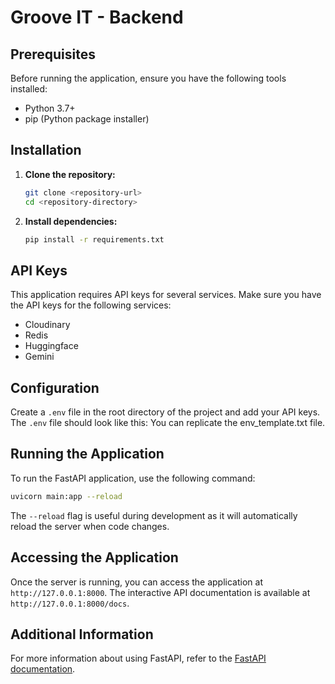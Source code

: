 # Groove IT - Backend

## Prerequisites

Before running the application, ensure you have the following tools installed:
- Python 3.7+
- pip (Python package installer)

## Installation

1. **Clone the repository:**

    ```bash
    git clone <repository-url>
    cd <repository-directory>
    ```

2. **Install dependencies:**

    ```bash
    pip install -r requirements.txt
    ```

## API Keys

This application requires API keys for several services. Make sure you have the API keys for the following services:

- Cloudinary
- Redis
- Huggingface
- Gemini

## Configuration

Create a `.env` file in the root directory of the project and add your API keys. The `.env` file should look like this: You can replicate the env_template.txt file.

## Running the Application

To run the FastAPI application, use the following command:

```bash
uvicorn main:app --reload
```

The `--reload` flag is useful during development as it will automatically reload the server when code changes.

## Accessing the Application

Once the server is running, you can access the application at `http://127.0.0.1:8000`. The interactive API documentation is available at `http://127.0.0.1:8000/docs`.

## Additional Information

For more information about using FastAPI, refer to the [FastAPI documentation](https://fastapi.tiangolo.com/).
